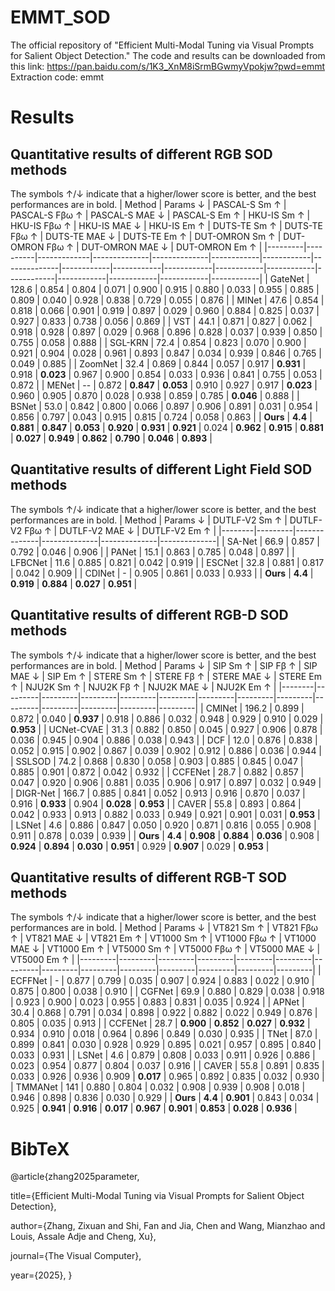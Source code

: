 # EMMT_SOD
The official repository of "Efficient Multi-Modal Tuning via Visual Prompts for Salient Object Detection."
The code and results can be downloaded from this link: https://pan.baidu.com/s/1K3_XnM8iSrmBGwmyVpokjw?pwd=emmt 
Extraction code: emmt

# Results
## Quantitative results of different RGB SOD methods
The symbols ↑/↓ indicate that a higher/lower score is better, and the best performances are in bold.
| Method | Params ↓ | PASCAL-S Sm ↑ | PASCAL-S Fβω ↑ | PASCAL-S MAE ↓ | PASCAL-S Em ↑ | HKU-IS Sm ↑ | HKU-IS Fβω ↑ | HKU-IS MAE ↓ | HKU-IS Em ↑ | DUTS-TE Sm ↑ | DUTS-TE Fβω ↑ | DUTS-TE MAE ↓ | DUTS-TE Em ↑ | DUT-OMRON Sm ↑ | DUT-OMRON Fβω ↑ | DUT-OMRON MAE ↓ | DUT-OMRON Em ↑ |
|---------|----------|-------------|--------------|--------------|------------|------------|--------------|------------|------------|------------|------------|------------|------------|------------|------------|------------|------------|
| GateNet | 128.6 | 0.854 | 0.804 | 0.071 | 0.900 | 0.915 | 0.880 | 0.033 | 0.955 | 0.885 | 0.809 | 0.040 | 0.928 | 0.838 | 0.729 | 0.055 | 0.876 |
| MINet | 47.6 | 0.854 | 0.818 | 0.066 | 0.901 | 0.919 | 0.897 | 0.029 | 0.960 | 0.884 | 0.825 | 0.037 | 0.927 | 0.833 | 0.738 | 0.056 | 0.869 |
| VST | 44.1 | 0.871 | 0.827 | 0.062 | 0.918 | 0.928 | 0.897 | 0.029 | 0.968 | 0.896 | 0.828 | 0.037 | 0.939 | 0.850 | 0.755 | 0.058 | 0.888 |
| SGL-KRN | 72.4 | 0.854 | 0.823 | 0.070 | 0.900 | 0.921 | 0.904 | 0.028 | 0.961 | 0.893 | 0.847 | 0.034 | 0.939 | 0.846 | 0.765 | 0.049 | 0.885 |
| ZoomNet | 32.4 | 0.869 | 0.844 | 0.057 | 0.917 | **0.931** | 0.918 | **0.023** | 0.967 | 0.900 | 0.854 | 0.033 | 0.936 | 0.841 | 0.755 | 0.053 | 0.872 |
| MENet | -- | 0.872 | **0.847** | **0.053** | 0.910 | 0.927 | 0.917 | **0.023** | 0.960 | 0.905 | 0.870 | 0.028 | 0.938 | 0.859 | 0.785 | **0.046** | 0.888 |
| BSNet | 53.0 | 0.842 | 0.800 | 0.066 | 0.897 | 0.906 | 0.891 | 0.031 | 0.954 | 0.856 | 0.797 | 0.043 | 0.915 | 0.815 | 0.724 | 0.058 | 0.863 |
| **Ours** | **4.4** | **0.881** | **0.847** | **0.053** | **0.920** | **0.931** | **0.921** | 0.024 | **0.962** | **0.915** | **0.881** | **0.027** | **0.949** | **0.862** | **0.790** | **0.046** | **0.893** |

## Quantitative results of different Light Field SOD methods
The symbols ↑/↓ indicate that a higher/lower score is better, and the best performances are in bold.
| Method | Params ↓ | DUTLF-V2 Sm ↑ | DUTLF-V2 Fβω ↑ | DUTLF-V2 MAE ↓ | DUTLF-V2 Em ↑ |
|--------|---------|--------------|--------------|--------------|--------------|
| SA-Net | 66.9  | 0.857 | 0.792 | 0.046 | 0.906 |
| PANet | 15.1  | 0.863 | 0.785 | 0.048 | 0.897 |
| LFBCNet | 11.6  | 0.885 | 0.821 | 0.042 | 0.919 |
| ESCNet | 32.8  | 0.881 | 0.817 | 0.042 | 0.909 |
| CDINet | -     | 0.905 | 0.861 | 0.033 | 0.933 |
| **Ours** | **4.4**  | **0.919** | **0.884** | **0.027** | **0.951** |

## Quantitative results of different RGB-D SOD methods
The symbols ↑/↓ indicate that a higher/lower score is better, and the best performances are in bold.
| Method | Params ↓ | SIP Sm ↑ | SIP Fβ ↑ | SIP MAE ↓ | SIP Em ↑ | STERE Sm ↑ | STERE Fβ ↑ | STERE MAE ↓ | STERE Em ↑ | NJU2K Sm ↑ | NJU2K Fβ ↑ | NJU2K MAE ↓ | NJU2K Em ↑ |
|--------|---------|---------|---------|---------|---------|---------|---------|---------|---------|---------|---------|---------|---------|
| CMINet | 196.2  | 0.899  | 0.872  | 0.040  | **0.937**  | 0.918  | 0.886  | 0.032  | 0.948  | 0.929  | 0.910  | 0.029  | **0.953**  |
| UCNet-CVAE | 31.3  | 0.882  | 0.850  | 0.045  | 0.927  | 0.906  | 0.878  | 0.036  | 0.945  | 0.904  | 0.886  | 0.038  | 0.943  |
| DCF | 12.0  | 0.876  | 0.838  | 0.052  | 0.915  | 0.902  | 0.867  | 0.039  | 0.902  | 0.912  | 0.886  | 0.036  | 0.944  |
| SSLSOD | 74.2  | 0.868  | 0.830  | 0.058  | 0.903  | 0.885  | 0.845  | 0.047  | 0.885  | 0.901  | 0.872  | 0.042  | 0.932  |
| CCFENet | 28.7  | 0.882  | 0.857  | 0.047  | 0.920  | 0.906  | 0.881  | 0.035  | 0.906  | 0.917  | 0.897  | 0.032  | 0.949  |
| DIGR-Net | 166.7  | 0.885  | 0.841  | 0.052  | 0.913  | 0.916  | 0.870  | 0.037  | 0.916  | **0.933**  | 0.904  | **0.028**  | **0.953**  |
| CAVER | 55.8  | 0.893  | 0.864  | 0.042  | 0.933  | 0.913  | 0.882  | 0.033  | 0.949  | 0.921  | 0.901  | 0.031  | **0.953**  |
| LSNet | 4.6  | 0.886  | 0.847  | 0.050  | 0.920  | 0.871  | 0.816  | 0.055  | 0.908  | 0.911  | 0.878  | 0.039  | 0.939  |
| **Ours** | **4.4**  | **0.908**  | **0.884**  | **0.036**  | 0.908  | **0.924**  | **0.894**  | **0.030**  | **0.951**  | 0.929  | **0.907**  | 0.029  | **0.953**  |

## Quantitative results of different RGB-T SOD methods
The symbols ↑/↓ indicate that a higher/lower score is better, and the best performances are in bold.
| Method  | Params ↓ | VT821 Sm ↑ | VT821 Fβω ↑ | VT821 MAE ↓ | VT821 Em ↑ | VT1000 Sm ↑ | VT1000 Fβω ↑ | VT1000 MAE ↓ | VT1000 Em ↑ | VT5000 Sm ↑ | VT5000 Fβω ↑ | VT5000 MAE ↓ | VT5000 Em ↑ |
|---------|---------|---------|---------|---------|---------|---------|---------|---------|---------|---------|---------|---------|---------|
| ECFFNet | -     | 0.877  | 0.799  | 0.035  | 0.907  | 0.924  | 0.883  | 0.022  | 0.910  | 0.875  | 0.800  | 0.038  | 0.910  |
| CGFNet  | 69.9  | 0.880  | 0.829  | 0.038  | 0.918  | 0.923  | 0.900  | 0.023  | 0.955  | 0.883  | 0.831  | 0.035  | 0.924  |
| APNet   | 30.4  | 0.868  | 0.791  | 0.034  | 0.898  | 0.922  | 0.882  | 0.022  | 0.949  | 0.876  | 0.805  | 0.035  | 0.913  |
| CCFENet | 28.7  | **0.900**  | **0.852**  | **0.027**  | **0.932**  | 0.934  | 0.910  | 0.018  | 0.964  | 0.896  | 0.849  | 0.030  | 0.935  |
| TNet    | 87.0  | 0.899  | 0.841  | 0.030  | 0.928  | 0.929  | 0.895  | 0.021  | 0.957  | 0.895  | 0.840  | 0.033  | 0.931  |
| LSNet   | 4.6   | 0.879  | 0.808  | 0.033  | 0.911  | 0.926  | 0.886  | 0.023  | 0.954  | 0.877  | 0.804  | 0.037  | 0.916  |
| CAVER   | 55.8  | 0.891  | 0.835  | 0.033  | 0.926  | 0.936  | 0.909  | **0.017**  | 0.965  | 0.892  | 0.835  | 0.032  | 0.930  |
| TMMANet | 141   | 0.880  | 0.804  | 0.032  | 0.908  | 0.939  | 0.908  | 0.018  | 0.946  | 0.898  | 0.836  | 0.030  | 0.929  |
| **Ours** | **4.4**  | **0.901**  | 0.843  | 0.034  | 0.925  | **0.941**  | **0.916**  | **0.017**  | **0.967**  | **0.901**  | **0.853**  | **0.028**  | **0.936**  |

# BibTeX
@article{zhang2025parameter,

  title={Efficient Multi-Modal Tuning via Visual Prompts for Salient Object Detection},

  author={Zhang, Zixuan and Shi, Fan and Jia, Chen and Wang, Mianzhao and Louis, Assale Adje and Cheng, Xu},

  journal={The Visual Computer},

  year={2025},
}
